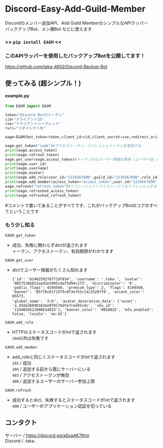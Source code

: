 # Discord-Easy-Add-Guild-Member
Discordのメンバー追加API、Add Guild MemberのシンプルなAPIラッパー  
バックアップBot、メン爆Bot などに使えます  
### >> ```pip install EAGM``` <<
### このAPIラッパーを使用したバックアップBotを公開してます！
https://github.com/taka-4602/Discord-Backup-Bot
## 使ってみる (超シンプル！)
#### example.py
```python
from EAGM import EAGM

token="Discord Botのトークン"
cid="クライアントID"
cse="クライアントシークレット"
ruri="リダイレクト先"

eagm=EGAM(bot_token=token,client_id=cid,client_secret=cse,redirect_uri=ruri,proxy=None)#proxyにプロキシを設定できます (proxy=dict)

eagm.get_token("code")#アクセストークン、リフレッシュトークンを取得する
print(eagm.access_token)
print(eagm.refresh_token)
eagm.get_user(eagm.access_token)#トークンからユーザー情報を取得 (ユーザーID / ユーザーネーム など)
print(eagm.user_id)
print(eagm.username)
print(eagm.avatar)
print(eagm.add_role(user_id="1234567890",guild_id="1234567890",role_id="1234567890"))#ユーザーにロールを付与
print(eagm.add_member(access_token="access_token",user_id="1234567890",guild_id="1234567890"))#ユーザーをサーバーに追加
eagm.refresh("refresh_token")#リフレッシュトークンでトークンをリフレッシュする
print(eagm.refreshed_access_token)
print(eagm.refreshed_refresh_token)
```
#コメントで書いてあることがすべてです、これがバックアップBotのコアのすべてということです  
### もう少し知る
```EAGM.get_token```  
- 成功、失敗に関わらずdictが返されます  
  トークン、アクセストークン、有効期限がわかります  

```EAGM.get_user```
- dictでユーザー情報がたくさん知れます  
  ```
  {'id': '614025927877197834', 'username': '.taka.', 'avatar': '8057538b821aad2e5995cdaf5d94c173', 'discriminator': '0', 'public_flags': 4194560, 'premium_type': 2, 'flags': 4194560, 'banner': '05f76c61f15f5c073ef53c14c2528ff8', 'accent_color': 65573,
  'global_name': 'たか', 'avatar_decoration_data': {'asset': 'a_d3da36040163ee0f9176dfe7ced45cdc', 'sku_id': '1144058522808614923'}, 'banner_color': '#010025', 'mfa_enabled': False, 'locale': 'en-US'}
  ```
  
```EAGM.add_role```
- HTTPのステータスコードがintで返されます  
  ```204```以外は失敗です

```EAGM.add_member```
- add_roleと同じくステータスコードがintで返されます  
  ```201``` / 成功  
  ```204``` / 追加する前から既にサーバーにいる  
  ```403``` / アクセストークンが無効  
  ```400``` / 追加するユーザーのサーバー参加上限

```EAGM.refresh```
- 成功するとdict、失敗するとステータスコードがintで返されます  
  ```400``` / ユーザーがアプリケーション認証を切っている  
## コンタクト
サーバー / https://discord.gg/aSyaAK7Ktm  
Discord / .taka.  
